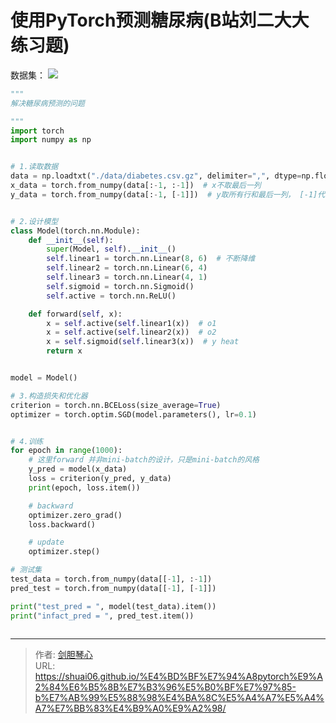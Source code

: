 # 使用PyTorch预测糖尿病(B站刘二大大练习题)

<script type="text/javascript" src="/js/src/bai.js"></script>


数据集：
![](http://image.xpshuai.cn/20220814205751.png)



```python
"""
解决糖尿病预测的问题

"""
import torch
import numpy as np


# 1.读取数据
data = np.loadtxt("./data/diabetes.csv.gz", delimiter=",", dtype=np.float32)
x_data = torch.from_numpy(data[:-1, :-1])  # x不取最后一列
y_data = torch.from_numpy(data[:-1, [-1]])  # y取所有行和最后一列， [-1]代表是矩阵


# 2.设计模型
class Model(torch.nn.Module):
    def __init__(self):
        super(Model, self).__init__()
        self.linear1 = torch.nn.Linear(8, 6)  # 不断降维
        self.linear2 = torch.nn.Linear(6, 4)
        self.linear3 = torch.nn.Linear(4, 1)
        self.sigmoid = torch.nn.Sigmoid()
        self.active = torch.nn.ReLU()

    def forward(self, x):
        x = self.active(self.linear1(x))  # o1
        x = self.active(self.linear2(x))  # o2
        x = self.sigmoid(self.linear3(x))  # y heat
        return x


model = Model()

# 3.构造损失和优化器
criterion = torch.nn.BCELoss(size_average=True)
optimizer = torch.optim.SGD(model.parameters(), lr=0.1)


# 4.训练
for epoch in range(1000):
    # 这里forward 并非mini-batch的设计，只是mini-batch的风格
    y_pred = model(x_data)
    loss = criterion(y_pred, y_data)
    print(epoch, loss.item())

    # backward
    optimizer.zero_grad()
    loss.backward()

    # update
    optimizer.step()

# 测试集
test_data = torch.from_numpy(data[[-1], :-1])
pred_test = torch.from_numpy(data[[-1], [-1]])

print("test_pred = ", model(test_data).item())
print("infact_pred = ", pred_test.item())



```

---

> 作者: [剑胆琴心](http://geoer.cn)  
> URL: https://shuai06.github.io/%E4%BD%BF%E7%94%A8pytorch%E9%A2%84%E6%B5%8B%E7%B3%96%E5%B0%BF%E7%97%85-b%E7%AB%99%E5%88%98%E4%BA%8C%E5%A4%A7%E5%A4%A7%E7%BB%83%E4%B9%A0%E9%A2%98/  


